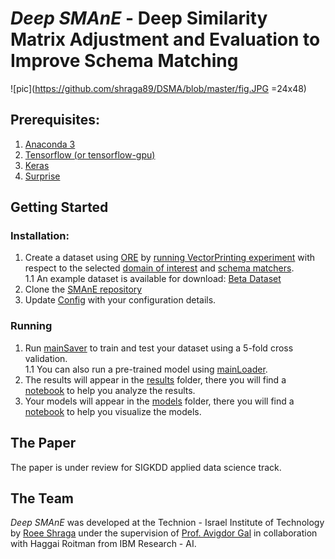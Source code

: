 # *Deep SMAnE* - Deep Similarity Matrix Adjustment and Evaluation to Improve Schema Matching
![pic](https://github.com/shraga89/DSMA/blob/master/fig.JPG =24x48)
## Prerequisites:
1. [Anaconda 3](https://www.anaconda.com/download/)
2. [Tensorflow (or tensorflow-gpu)](https://www.tensorflow.org/install/)
3. [Keras](https://keras.io/#installation)
4. [Surprise](http://surpriselib.com/)

## Getting Started

### Installation:
1. Create a dataset using [ORE](https://bitbucket.org/tomers77/ontobuilder-research-environment/src) by [running VectorPrinting experiment](https://bitbucket.org/tomers77/ontobuilder-research-environment/wiki/cmd) with respect to the selected [domain of interest](https://bitbucket.org/tomers77/ontobuilder-research-environment/wiki/Datasets) and [schema matchers](https://bitbucket.org/tomers77/ontobuilder-research-environment/wiki/MatchingSystems).  
1.1 An example dataset is available for download: [Beta Dataset](https://github.com/shraga89/DSMA/blob/master/VectorsBeta.csv)
2. Clone the [SMAnE repository](https://github.com/shraga89/DSMA/)
3. Update [Config](https://github.com/shraga89/DSMA/blob/master/Config.py) with your configuration details.

### Running
1. Run [mainSaver](https://github.com/shraga89/DSMA/blob/master/mainSaver.py) to train and test your dataset using a 5-fold cross validation.  
1.1 You can also run a pre-trained model using [mainLoader](https://github.com/shraga89/DSMA/blob/master/mainLoader.py).
2. The results will appear in the [results](https://github.com/shraga89/DSMA/blob/master/results) folder, there you will find a [notebook](https://github.com/shraga89/DSMA/blob/master/results/Analyzer.ipynb) to help you analyze the results.
3. Your models will appear in the [models](https://github.com/shraga89/DSMA/blob/master/models) folder, there you will find a [notebook](https://github.com/shraga89/DSMA/blob/master/models/Visualizer.ipynb) to help you visualize the models.

## The Paper
The paper is under review for SIGKDD applied data science track.

## The Team
*Deep SMAnE* was developed at the Technion - Israel Institute of Technology by [Roee Shraga](https://sites.google.com/view/roee-shraga/) under the supervision of [Prof. Avigdor Gal](https://agp.iem.technion.ac.il/avigal/) in collaboration with Haggai Roitman from IBM Research - AI.